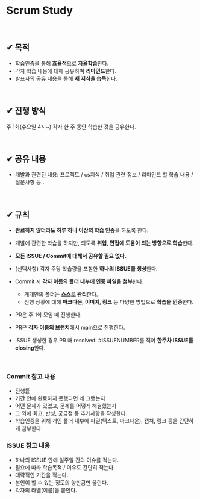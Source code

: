 # Scrum Study

<br>

## ✔ 목적
- 학습인증을 통해 **효율적**으로 **자율학습**한다.
- 각자 학습 내용에 대해 공유하며 **리마인드**한다.
- 발표자의 공유 내용을 통해 **새 지식을 습득**한다.

<br>

## ✔ 진행 방식
주 1회(수요일 4시~) 각자 한 주 동안 학습한 것을 공유한다.

<br>

## ✔ 공유 내용
- 개발과 관련된 내용: 프로젝트 / cs지식 / 취업 관련 정보 / 리마인드 할 학습 내용 / 질문사항 등..

<br>

## ✔ 규칙
- **완료하지 않더라도 하루 하나 이상의 학습 인증**을 하도록 한다.
- 개발에 관련한 학습을 하지만, 되도록 **취업, 면접에 도움이 되는 방향으로 학습**한다.
- **모든 ISSUE / Commit에 대해서 공유할 필요 없다.**

- (선택사항) 각자 주당 학습량을 포함한 **하나의 ISSUE를 생성**한다. 
- Commit 시 **각자 이름의 폴더 내부에 인증 파일을 첨부**한다.
    - 개개인의 폴더는 **스스로 관리**한다.
    - 진행 상황에 대해 **마크다운, 이미지, 링크** 등 다양한 방법으로 **학습을 인증**한다.
    
- PR은 주 1회 모임 때 진행한다.
- PR은 **각자 이름의 브랜치**에서 main으로 진행한다.
- ISSUE 생성한 경우 PR 때 resolved: #ISSUENUMBER를 적어 **한주차 ISSUE를 closing**한다.

<br>

### Commit 참고 내용
  - 진행률
  - 기간 안에 완료하지 못했다면 왜 그랬는지
  - 어떤 문제가 있었고, 문제를 어떻게 해결했는지
  - 그 외에 회고, 반성, 궁금점 등 추가사항을 작성한다.
  - 학습인증을 위해 개인 폴더 내부에 파일(텍스트, 마크다운), 캡쳐, 링크 등을 간단하게 첨부한다.

### ISSUE 참고 내용
  - 하나의 ISSUE 안에 일주일 간의 이슈를 적는다.
  - 필요에 따라 학습목적 / 이유도 간단히 적는다.
  - 대략적인 기간을 적는다.
  - 본인이 할 수 있는 정도의 양만큼만 올린다.
  - 각자의 라벨(이름)을 붙인다.
